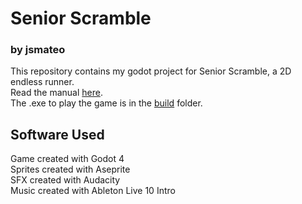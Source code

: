 # Senior Scramble
### by jsmateo
This repository contains my godot project for Senior Scramble, a 2D endless runner.  
Read the manual [here](./Senior%20Scramble%20Manual.pdf).  
The .exe to play the game is in the [build](./build) folder.
## Software Used
Game created with Godot 4  
Sprites created with Aseprite    
SFX created with Audacity  
Music created with Ableton Live 10 Intro  

